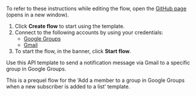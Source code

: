 To refer to these instructions while editing the flow, open the [GitHub page](https://github.com/ot4i/app-connect-templates/tree/main/resources/markdown/Send%20a%20notification%20message%20via%20Gmail%20to%20a%20specific%20group%20in%20Google%20Groups_instructions.md) (opens in a new window).

1. Click **Create flow** to start using the template.
2. Connect to the following accounts by using your credentials:
   - [Google Groups](https://www.ibm.com/docs/en/app-connect/containers_cd?topic=apps-google-groups) 
   - [Gmail](https://www.ibm.com/docs/en/app-connect/containers_cd?topic=apps-gmail)
3. To start the flow, in the banner, click **Start flow**.


Use this API  template to send a notification message via Gmail to a specific group in Google Groups. 

This is a prequel flow for the ‘Add a member to a group in Google Groups when a new subscriber is added to a list’ template.